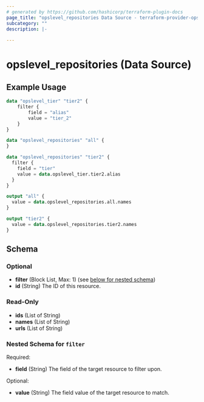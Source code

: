```yaml
---
# generated by https://github.com/hashicorp/terraform-plugin-docs
page_title: "opslevel_repositories Data Source - terraform-provider-opslevel"
subcategory: ""
description: |-
  
---
```


# opslevel_repositories (Data Source)



## Example Usage

```terraform
data "opslevel_tier" "tier2" {
    filter {
        field = "alias"
        value = "tier_2"
    }
}

data "opslevel_repositories" "all" {
}

data "opslevel_repositories" "tier2" {
  filter {
    field = "tier"
    value = data.opslevel_tier.tier2.alias
  }
}

output "all" {
  value = data.opslevel_repositories.all.names
}

output "tier2" {
  value = data.opslevel_repositories.tier2.names
}
```

<!-- schema generated by tfplugindocs -->
## Schema

### Optional

- **filter** (Block List, Max: 1) (see [below for nested schema](#nestedblock--filter))
- **id** (String) The ID of this resource.

### Read-Only

- **ids** (List of String)
- **names** (List of String)
- **urls** (List of String)

<a id="nestedblock--filter"></a>
### Nested Schema for `filter`

Required:

- **field** (String) The field of the target resource to filter upon.

Optional:

- **value** (String) The field value of the target resource to match.


